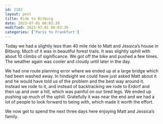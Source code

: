 ```yaml
---
id: 2162
layout: post
title: Ride to Bitburg
date: 2023-07-01 06:03:39
modified: 2023-07-01 06:03:39
categories: ['Paris to Frankfurt']
---
```



Today we had a slightly less than 40 mile ride to Matt and Jessica’s house in Bitburg. Much of it was in beautiful forest trails. It was slightly uphill with about 10 climbs of significance. We got off the bike and pushed a few times. The weather again was cooler and cloudy until later in the day.




We had one route planning error where we ended up at a large bridge which had been washed away. In hindsight we could have just asked Matt about it and he would have told us of the problem and the best way around it. Instead we rode to it, and instead of backtracking we rode to Erdorf and then up and over a hill, which was painful on our tired legs. We ended up pushing up much of the uphill. Gratefully it was near the end and we had a lot of people to look forward to being with, which made it worth the effort.




We now get to spend the next three days here enjoying Matt and Jessica’s family.



